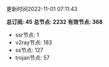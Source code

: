 更新时间2022-11-01 07:11:43

**总订阅: 45**
**总节点: 2232**
**有效节点: 368**
- ssr节点: 1
- v2ray节点: 183
- ss节点: 127
- trojan节点: 57
